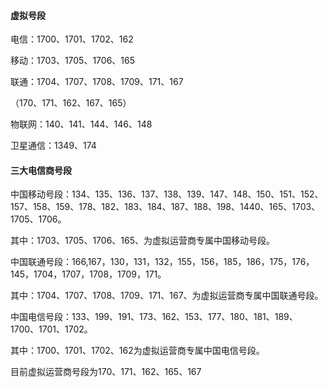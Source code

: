 #### 虚拟号段

电信：1700、1701、1702、162

移动：1703、1705、1706、165

联通：1704、1707、1708、1709、171、167

（170、171、162、167、165）

物联网：140、141、144、146、148

卫星通信：1349、174




#### 三大电信商号段

中国移动号段：134、135、136、137、138、139、147、148、150、151、152、157、158、159、178、182、183、184、187、188、198、1440、165、1703、1705、1706。

其中：1703、1705、1706、165、为虚拟运营商专属中国移动号段。



中国联通号段：166,167，130，131，132，155，156，185，186，175，176，145，1704，1707，1708，1709，171。

其中：1704、1707、1708、1709、171、167、为虚拟运营商专属中国联通号段。



中国电信号段：133、199、191、173、162、153、177、180、181、189、1700、1701、1702。

其中：1700、1701、1702、162为虚拟运营商专属中国电信号段。 

目前虚拟运营商号段为170、171、162、165、167